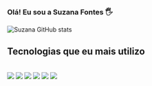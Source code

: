 

### Olá! Eu sou a Suzana Fontes 🖐️



![Suzana GitHub stats](https://github-readme-stats.vercel.app/api?username=Suzanasrf&show_icons=true&theme=dracula)


## Tecnologias que eu mais utilizo

<div style = "display: inline_block"><br>

<img align="center" src="https://img.shields.io/badge/Python-FFD43B?style=for-the-badge&logo=python&logoColor=blue">
<img align="center" src ="https://img.shields.io/badge/HTML5-E34F26?style=for-the-badge&logo=html5&logoColor=white">
<img align="center" src ="https://img.shields.io/badge/CSS3-1572B6?style=for-the-badge&logo=css3&logoColor=white">
<img align="center" src ="https://img.shields.io/badge/JavaScript-323330?style=for-the-badge&logo=javascript&logoColor=F7DF1E">
<img align="center" src ="https://img.shields.io/badge/Figma-F24E1E?style=for-the-badge&logo=figma&logoColor=white">
<img align="center" src ="[https://img.shields.io/badge/Figma-F24E1E?style=for-the-badge&logo=figma&logoColor=white](https://img.shields.io/badge/PyCharm-000000.svg?&style=for-the-badge&logo=PyCharm&logoColor=white)https://img.shields.io/badge/PyCharm-000000.svg?&style=for-the-badge&logo=PyCharm&logoColor=white">





</div>

